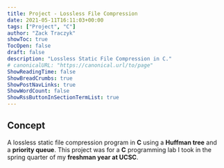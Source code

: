 ```yaml
---
title: Project - Lossless File Compression
date: 2021-05-11T16:11:03+00:00
tags: ["Project", "C"]
author: "Zack Traczyk"
showToc: true
TocOpen: false
draft: false
description: "Lossless Static File Compression in C."
# canonicalURL: "https://canonical.url/to/page"
ShowReadingTime: false
ShowBreadCrumbs: true
ShowPostNavLinks: true
ShowWordCount: false
ShowRssButtonInSectionTermList: true
---
```


## Concept

A lossless static file compression program in **C** using a **Huffman tree** and a **priority queue**. This project was for a **C** programming lab I took in the spring quarter of my **freshman year at UCSC**.

